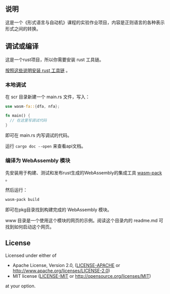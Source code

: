 ## 说明

这是一个《形式语言与自动机》课程的实验作业项目，内容是正则语言的各种表示形式之间的转换。

## 调试或编译

这是一个rust项目，所以你需要安装 rust 工具链。

[按照这些说明安装 rust 工具链](https://www.rust-lang.org/zh-CN/tools/install) 。

### 本地调试

在 scr 目录新建一个 main.rs 文件，写入：
```rust
use wasm-fa::{dfa, nfa};

fn main() {
  // 在这里写调试代码
}
```
即可在 main.rs 内写调试的代码。

运行 `cargo doc --open` 来查看api文档。

### 编译为 WebAssembly 模块

先安装用于构建、测试和发布rust生成的WebAssembly的集成工具 [wasm-pack](https://rustwasm.github.io/wasm-pack/installer/) 。

然后运行：

```
wasm-pack build
```
即可在pkg目录找到构建完成的 WebAssembly 模块。

www 目录是一个使用这个模块的网页的示例。阅读这个目录内的 readme.md 可找到如何启动这个网页。

## License

Licensed under either of

* Apache License, Version 2.0, ([LICENSE-APACHE](LICENSE-APACHE) or http://www.apache.org/licenses/LICENSE-2.0)
* MIT license ([LICENSE-MIT](LICENSE-MIT) or http://opensource.org/licenses/MIT)

at your option.
